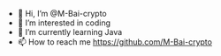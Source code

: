 - 👋 Hi, I’m @M-Bai-crypto
- 👀 I’m interested in coding
- 🌱 I’m currently learning Java
- 📫 How to reach me https://github.com/M-Bai-crypto

<!---
M-Bai-crypto/M-Bai-crypto is a ✨ special ✨ repository because its `README.md` (this file) appears on your GitHub profile.
You can click the Preview link to take a look at your changes.
--->
